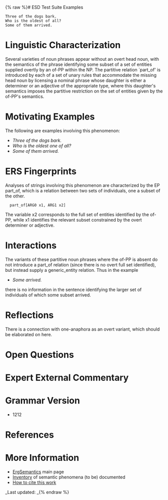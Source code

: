 {% raw %}# ESD Test Suite Examples

    Three of the dogs bark.
    Who is the oldest of all?
    Some of them arrived.

# Linguistic Characterization

Several varieties of noun phrases appear without an overt head noun,
with the semantics of the phrase identifying some subset of a set of
entities supplied overtly by an of-PP within the NP. The partitive
relation \`part\_of' is introduced by each of a set of unary rules that
accommodate the missing head noun by licensing a nominal phrase whose
daughter is either a determiner or an adjective of the appropriate type,
where this daughter's semantics imposes the partitive restriction on the
set of entities given by the of-PP's semantics.

# Motivating Examples

The following are examples involving this phenomenon:

- *Three of the dogs bark.*
- *Who is the oldest one of all?*
- *Some of them arrived.*

# ERS Fingerprints

Analyses of strings involving this phenomenon are characterized by the
EP part\_of, which is a relation between two sets of individuals, one a
subset of the other.

      part_of[ARG0 x1, ARG1 x2]

The variable x2 corresponds to the full set of entities identified by
the of-PP, while x1 identifies the relevant subset constrained by the
overt determiner or adjective.

# Interactions

The variants of these partitive noun phrases where the of-PP is absent
do not introduce a part\_of relation (since there is no overt full set
identified), but instead supply a generic\_entity relation. Thus in the
example

- *Some arrived.*

there is no information in the sentence identifying the larger set of
individuals of which some subset arrived.

# Reflections

There is a connection with one-anaphora as an overt variant, which
should be elaborated on here.

# Open Questions

# Expert External Commentary

# Grammar Version

- 1212

# References

# More Information

- [ErgSemantics](../ErgSemantics) main page
- [Inventory](../ErgSemantics_Inventory) of semantic phenomena (to be)
documented
- [How to cite this work](../ErgSemantics_HowToCite)

_Last updated: _{% endraw %}